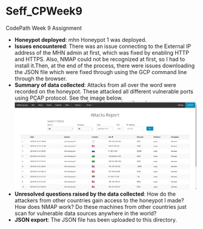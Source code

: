 # Seff_CPWeek9
CodePath Week 9 Assignment
 - __Honeypot deployed__: mhn Honeypot 1 was deployed.
 - __Issues encountered__: There was an issue connecting to the External IP address of the MHN admin at first, which was fixed by enabling HTTP and HTTPS. Also, NMAP could not be recognized at first, so I had to install it.Then, at the end of the process, there were issues downloading the JSON file which were fixed through using the GCP command line through the browser.
 - __Summary of data collected__: Attacks from all over the word were recorded on the honeypot. These attacked all different vulnerable ports using PCAP protocol. See the image below.
 ![](https://github.com/etseff/Seff_CPWeek9/blob/master/Screenshot%202018-04-12%2017.28.47.png)
 - __Unresolved questions raised by the data collected__: How do the attackers from other countries gain access to the honeypot I made?
 How does NMAP work? Do these machines from other countries just scan for vulnerable data sources anywhere in the world?
 - __JSON export__: The JSON file has been uploaded to this directory.
